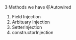 3 Methods we have @Autowired
1. Field Injection
2. Arbituary Injection
3. SetterInjection
4. constructorInjection
